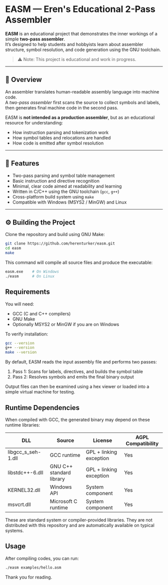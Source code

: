 # EASM — Eren's Educational 2-Pass Assembler

**EASM** is an educational project that demonstrates the inner workings of a simple **two-pass assembler**.  
It’s designed to help students and hobbyists learn about assembler structure, symbol resolution, and code generation using the GNU toolchain.

> ⚠️ Note: This project is educational and work in progress.

---

## 📘 Overview

An assembler translates human-readable assembly language into machine code.  
A *two-pass assembler* first scans the source to collect symbols and labels, then generates final machine code in the second pass.

EASM is **not intended as a production assembler**, but as an educational resource for understanding:

- How instruction parsing and tokenization work
- How symbol tables and relocations are handled
- How code is emitted after symbol resolution

---

## 🧠 Features

- Two-pass parsing and symbol table management
- Basic instruction and directive recognition
- Minimal, clear code aimed at readability and learning
- Written in C/C++ using the GNU toolchain (`gcc`, `g++`)
- Cross-platform build system using `make`
- Compatible with Windows (MSYS2 / MinGW) and Linux

---

## ⚙️ Building the Project

Clone the repository and build using GNU Make:

```bash
git clone https://github.com/herenturker/easm.git
cd easm
make
```

This command will compile all source files and produce the executable:

```bash
easm.exe    # On Windows
./easm      # On Linux
```

## Requirements

You will need:

- GCC (C and C++ compilers)
- GNU Make
- Optionally MSYS2 or MinGW if you are on Windows

To verify installation:
```bash
gcc --version
g++ --version
make --version
```


By default, EASM reads the input assembly file and performs two passes:

1. Pass 1: Scans for labels, directives, and builds the symbol table
2. Pass 2: Resolves symbols and emits the final binary output

Output files can then be examined using a hex viewer or loaded into a simple virtual machine for testing.

## Runtime Dependencies

When compiled with GCC, the generated binary may depend on these runtime libraries:

| DLL                | Source                   | License                 | AGPL Compatibility 
|--------------------|--------------------------|-------------------------|-----|
| libgcc_s_seh-1.dll | GCC runtime              | GPL + linking exception | Yes |
| libstdc++-6.dll    | GNU C++ standard library | GPL + linking exception | Yes |
| KERNEL32.dll       | Windows API              | System component        | Yes |
| msvcrt.dll         | Microsoft C runtime      | System component        | Yes |

These are standard system or compiler-provided libraries.
They are not distributed with this repository and are automatically available on typical systems.

## Usage
After compiling codes, you can run:
```bash
./easm examples/hello.asm
```

Thank you for reading.




